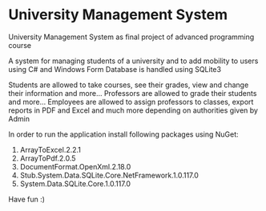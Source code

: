 # University Management System
University Management System as final project of advanced programming course

A system for managing students of a university and to add mobility to users using C# and Windows Form
Database is handled using SQLite3

Students are allowed to take courses, see their grades, view and change their information and more...
Professors are allowed to grade their students and more...
Employees are allowed to assign professors to classes, export reports in PDF and Excel and much more depending on authorities given by Admin

In order to run the application install following packages using NuGet:
1. ArrayToExcel.2.2.1
2. ArrayToPdf.2.0.5
3. DocumentFormat.OpenXml.2.18.0
4. Stub.System.Data.SQLite.Core.NetFramework.1.0.117.0
5. System.Data.SQLite.Core.1.0.117.0

Have fun :)
